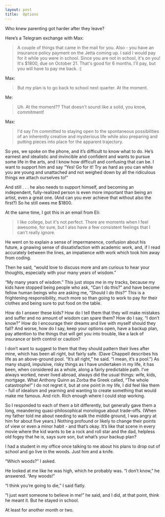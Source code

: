 ```yaml
---
layout: post
title:  Options
---
```

Who knew parenting got harder after they leave?

Here’s a Telegram exchange with Max:
>A couple of things that came in the mail for you.
>Also - you have an insurance policy payment on the Jetta coming up. I said I would pay for it while you were in school. Since you are not in school, it's on you! It's $1800, due on October 21. That's good for 6 months. I'll pay, but you will have to pay me back. :(

Max:
>But my plan is to go back to school next quarter.
>At the moment.

Me:
>Uh.
>At the moment??
>That doesn't sound like a solid, you know, commitment!

Max:
>I'd say I'm committed to staying open to the spontaneous possibilities of an inherently creative and mysterious life while also preparing and putting pieces into place for the apparent trajectory.

So yes, we spoke on the phone, and it’s difficult to know what to do. He’s earnest and idealistic and invincible and confident and wants to pursue some life in the arts, and I know how difficult and confusing that can be. I want to support him and say “Yes! Go for it! Try as hard as you can while you are young and unattached and not weighed down by all the ridiculous things we attach ourselves to!”

And still . . .  he also needs to support himself, and becoming an independent, fully-realized person is even more important than being an artist, even a great one. (And can you ever achieve that without also the first?) So he still owes me $1800.

At the same time, I got this in an email from Eli:
>I like college, but it's not perfect. There are moments when I feel awesome, for sure, but I also have a few consistent feelings that I can't really ignore.

He went on to explain a sense of impermanence, confusion about his future, a gnawing sense of dissatisfaction with academic work, and, if I read accurately between the lines, an impatience with work which took him away from coding.

Then he said, “would love to discuss more and am curious to hear your thoughts, especially with your many years of wisdom.”

“My many years of wisdom.” This just stops me in my tracks, because my kids have stopped being people who ask, “Can I do this?” and have become fellow human beings who are asking me, “Should I do this?” This is a frightening responsibility, much more so than going to work to pay for their clothes and being sure to put food on the table.

How do I answer these kids? How do I tell them that they will make mistakes and suffer and no amount of wisdom can spare them? How do I say, “I don’t know?” How do I encourage their dreams and live with myself should they fall? And worse, how do I say, keep your options open, have a backup plan, pay attention to the things that will get you into trouble, like a lack of insurance or birth control or caution? 

I don’t want to suggest to them that they should pattern their lives after mine, which has been all right, but fairly safe. (Dave Chappell describes his life as an above-ground pool. “It’s all right,” he said. “I mean, it’s a pool.”) As many stupid, impulsive, risky things as I have undertaken in my life, it has been, when considered as a whole, along a fairly predictable path. I’ve always worked, never lived abroad, always did the usual things: wife, kids, mortgage. What Anthony Quinn as Zorba the Greek called, “The whole catastrophe!” I do not regret it, but at one point in my life, I did feel like them - full of idealism and yearning and wanting to create something that would make me famous. And rich. Rich enough where I could stop working. 

So I responded to each of them a bit differently, but generally gave them a long, meandering quasi-philosophical monologue about trade-offs. (When my father told me about needing to walk the middle ground, I was angry at him for about five years.) Nothing profound or likely to change their points of view or even a minor habit - and that’s okay. It’s like that scene in every movie where the kid wants to be a rock and roll star and the dad, helpless old fogey that he is, says sure son, but what’s your backup plan? 

I had a student in my office once talking to me about his plans to drop out of school and go live in the woods. Just him and a knife. 

“Which woods?” I asked.

He looked at me like he was high, which he probably was. “I don’t know,” he answered. “Any woods!”

“I think you’re going to die,” I said flatly.

“I just want someone to believe in me!” he said, and I did, at that point, think he meant it. But he stayed in school. 

At least for another month or two.
